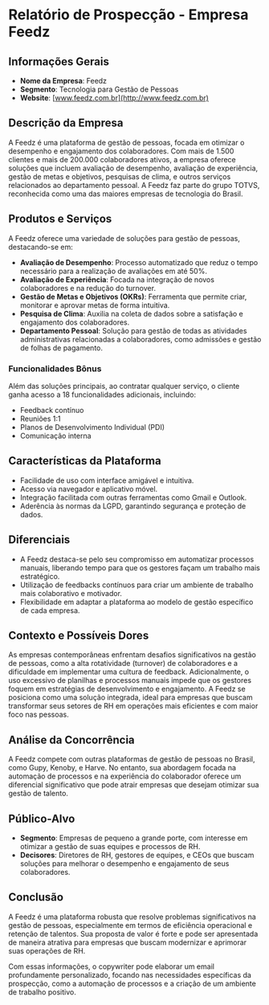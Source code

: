 # Relatório de Prospecção - Empresa Feedz

## Informações Gerais
- **Nome da Empresa**: Feedz
- **Segmento**: Tecnologia para Gestão de Pessoas
- **Website**: [www.feedz.com.br](http://www.feedz.com.br)

## Descrição da Empresa
A Feedz é uma plataforma de gestão de pessoas, focada em otimizar o desempenho e engajamento dos colaboradores. Com mais de 1.500 clientes e mais de 200.000 colaboradores ativos, a empresa oferece soluções que incluem avaliação de desempenho, avaliação de experiência, gestão de metas e objetivos, pesquisas de clima, e outros serviços relacionados ao departamento pessoal. A Feedz faz parte do grupo TOTVS, reconhecida como uma das maiores empresas de tecnologia do Brasil.

## Produtos e Serviços
A Feedz oferece uma variedade de soluções para gestão de pessoas, destacando-se em:
- **Avaliação de Desempenho**: Processo automatizado que reduz o tempo necessário para a realização de avaliações em até 50%.
- **Avaliação de Experiência**: Focada na integração de novos colaboradores e na redução do turnover.
- **Gestão de Metas e Objetivos (OKRs)**: Ferramenta que permite criar, monitorar e aprovar metas de forma intuitiva.
- **Pesquisa de Clima**: Auxilia na coleta de dados sobre a satisfação e engajamento dos colaboradores.
- **Departamento Pessoal**: Solução para gestão de todas as atividades administrativas relacionadas a colaboradores, como admissões e gestão de folhas de pagamento.

### Funcionalidades Bônus
Além das soluções principais, ao contratar qualquer serviço, o cliente ganha acesso a 18 funcionalidades adicionais, incluindo:
- Feedback contínuo
- Reuniões 1:1
- Planos de Desenvolvimento Individual (PDI)
- Comunicação interna

## Características da Plataforma
- Facilidade de uso com interface amigável e intuitiva.
- Acesso via navegador e aplicativo móvel.
- Integração facilitada com outras ferramentas como Gmail e Outlook.
- Aderência às normas da LGPD, garantindo segurança e proteção de dados.

## Diferenciais
- A Feedz destaca-se pelo seu compromisso em automatizar processos manuais, liberando tempo para que os gestores façam um trabalho mais estratégico.
- Utilização de feedbacks contínuos para criar um ambiente de trabalho mais colaborativo e motivador.
- Flexibilidade em adaptar a plataforma ao modelo de gestão específico de cada empresa.

## Contexto e Possíveis Dores
As empresas contemporâneas enfrentam desafios significativos na gestão de pessoas, como a alta rotatividade (turnover) de colaboradores e a dificuldade em implementar uma cultura de feedback. Adicionalmente, o uso excessivo de planilhas e processos manuais impede que os gestores foquem em estratégias de desenvolvimento e engajamento. A Feedz se posiciona como uma solução integrada, ideal para empresas que buscam transformar seus setores de RH em operações mais eficientes e com maior foco nas pessoas.

## Análise da Concorrência
A Feedz compete com outras plataformas de gestão de pessoas no Brasil, como Gupy, Kenoby, e Harve. No entanto, sua abordagem focada na automação de processos e na experiência do colaborador oferece um diferencial significativo que pode atrair empresas que desejam otimizar sua gestão de talento.

## Público-Alvo
- **Segmento**: Empresas de pequeno a grande porte, com interesse em otimizar a gestão de suas equipes e processos de RH.
- **Decisores**: Diretores de RH, gestores de equipes, e CEOs que buscam soluções para melhorar o desempenho e engajamento de seus colaboradores.

## Conclusão
A Feedz é uma plataforma robusta que resolve problemas significativos na gestão de pessoas, especialmente em termos de eficiência operacional e retenção de talentos. Sua proposta de valor é forte e pode ser apresentada de maneira atrativa para empresas que buscam modernizar e aprimorar suas operações de RH. 

Com essas informações, o copywriter pode elaborar um email profundamente personalizado, focando nas necessidades específicas da prospecção, como a automação de processos e a criação de um ambiente de trabalho positivo.